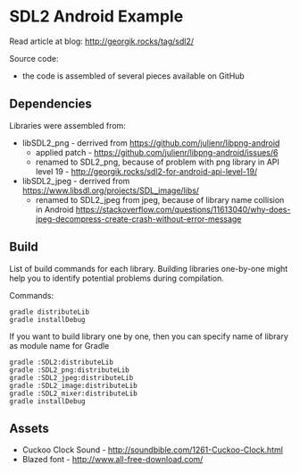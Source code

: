 # SDL2 Android Example

Read article at blog: http://georgik.rocks/tag/sdl2/

Source code:

 - the code is assembled of several pieces available on GitHub

## Dependencies

Libraries were assembled from:

- libSDL2_png - derrived from https://github.com/julienr/libpng-android
    - applied patch - https://github.com/julienr/libpng-android/issues/6
    - renamed to SDL2_png, because of problem with png library in API level 19 - http://georgik.rocks/sdl2-for-android-api-level-19/
- libSDL2_jpeg - derrived from https://www.libsdl.org/projects/SDL_image/libs/
    - renamed to SDL2_jpeg from jpeg, because of library name collision in Android 
    https://stackoverflow.com/questions/11613040/why-does-jpeg-decompress-create-crash-without-error-message    


## Build

List of build commands for each library. Building libraries one-by-one might help you to identify
potential problems during compilation.

Commands:

  ```
  gradle distributeLib
  gradle installDebug
  ```

If you want to build library one by one, then you can specify name of library as module name for Gradle

  ```
  gradle :SDL2:distributeLib
  gradle :SDL2_png:distributeLib
  gradle :SDL2_jpeg:distributeLib
  gradle :SDL2_image:distributeLib
  gradle :SDL2_mixer:distributeLib
  gradle installDebug
  ```


## Assets
- Cuckoo Clock Sound - http://soundbible.com/1261-Cuckoo-Clock.html
- Blazed font - http://www.all-free-download.com/